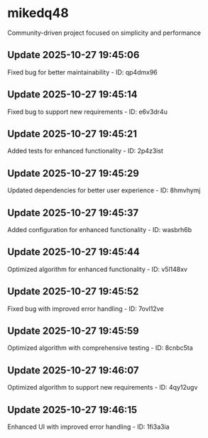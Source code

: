 # mikedq48
Community-driven project focused on simplicity and performance

## Update 2025-10-27 19:45:06
Fixed bug for better maintainability - ID: qp4dmx96


## Update 2025-10-27 19:45:14
Fixed bug to support new requirements - ID: e6v3dr4u


## Update 2025-10-27 19:45:21
Added tests for enhanced functionality - ID: 2p4z3ist


## Update 2025-10-27 19:45:29
Updated dependencies for better user experience - ID: 8hmvhymj


## Update 2025-10-27 19:45:37
Added configuration for enhanced functionality - ID: wasbrh6b


## Update 2025-10-27 19:45:44
Optimized algorithm for enhanced functionality - ID: v5l148xv


## Update 2025-10-27 19:45:52
Fixed bug with improved error handling - ID: 7ovl12ve


## Update 2025-10-27 19:45:59
Optimized algorithm with comprehensive testing - ID: 8cnbc5ta


## Update 2025-10-27 19:46:07
Optimized algorithm to support new requirements - ID: 4qy12ugv


## Update 2025-10-27 19:46:15
Enhanced UI with improved error handling - ID: 1fi3a3ia

